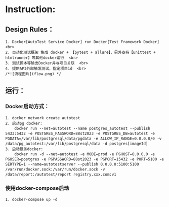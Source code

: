 # Instruction:
## Design Rules：
    1. Docker[AutoTest Service Docker] run Docker[Test Framework Docker]  <br>
    2. 自动化测试框架 集成 docker + 【pytest + allure】，另外支持【unittest + htmlrunner】等其他docker运行  <br>
    3. 测试脚本等输出Docker并与项目关联  <br>
    4. 提供API外部触发测试，指定项目id  <br>
    /*![流程图片](flow.png) */
## 运行：
### Docker启动方式：
    1. docker network create autotest 
    2. 启动pg docker:
        docker run --net=autotest --name postgres_autotest --publish 5433:5432 -e POSTGRES_PASSWORD=88st2023 -e POSTGRES_DB=autotest -e PGDATA=/var/lib/postgresql/data/pgdata -e ALLOW_IP_RANGE=0.0.0.0/0 -v /data/pg_autotest:/var/lib/postgresql/data -d postgres[imageId]
    3. 启动服务docker: 
        docker run -d --net=autotest -e MODE=prod -e PGHOST=0.0.0.0 -e PGUSER=postgres -e PGPASSWORD=88st2023 -e PGPORT=15432 -e PORT=5100 -e SERTYPE=1 --name=autotestserver --publish 0.0.0.0:5100:5100 /var/run/docker.sock:/var/run/docker.sock -v /data/report:/autotest/report registry.xxx.com:v1 
### 使用docker-compose启动
    1. docker-compose up -d